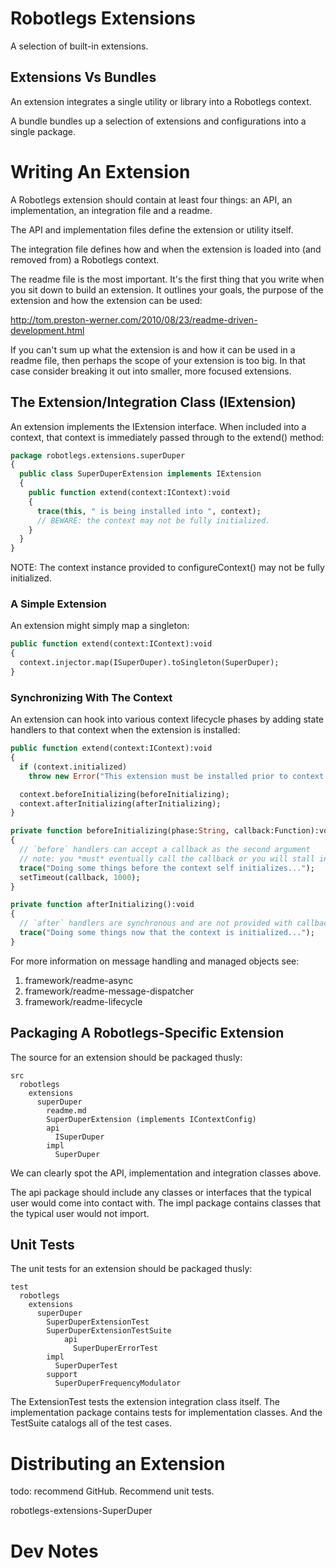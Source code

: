 # Robotlegs Extensions

A selection of built-in extensions.

## Extensions Vs Bundles

An extension integrates a single utility or library into a Robotlegs context.

A bundle bundles up a selection of extensions and configurations into a single package.

# Writing An Extension

A Robotlegs extension should contain at least four things: an API, an implementation, an integration file and a readme.

The API and implementation files define the extension or utility itself.

The integration file defines how and when the extension is loaded into (and removed from) a Robotlegs context.

The readme file is the most important. It's the first thing that you write when you sit down to build an extension. It outlines your goals, the purpose of the extension and how the extension can be used:

http://tom.preston-werner.com/2010/08/23/readme-driven-development.html

If you can't sum up what the extension is and how it can be used in a readme file, then perhaps the scope of your extension is too big. In that case consider breaking it out into smaller, more focused extensions.

## The Extension/Integration Class (IExtension)

An extension implements the IExtension interface. When included into a context, that context is immediately passed through to the extend() method:

```haxe
package robotlegs.extensions.superDuper
{
  public class SuperDuperExtension implements IExtension
  {
    public function extend(context:IContext):void
    {
      trace(this, " is being installed into ", context);
      // BEWARE: the context may not be fully initialized.
    }
  }
}
```

NOTE: The context instance provided to configureContext() may not be fully initialized.

### A Simple Extension

An extension might simply map a singleton:

```haxe
public function extend(context:IContext):void
{
  context.injector.map(ISuperDuper).toSingleton(SuperDuper);
}
```

### Synchronizing With The Context

An extension can hook into various context lifecycle phases by adding state handlers to that context when the extension is installed:

```haxe
public function extend(context:IContext):void
{
  if (context.initialized)
    throw new Error("This extension must be installed prior to context initialization");

  context.beforeInitializing(beforeInitializing);
  context.afterInitializing(afterInitializing);
}

private function beforeInitializing(phase:String, callback:Function):void
{
  // `before` handlers can accept a callback as the second argument
  // note: you *must* eventually call the callback or you will stall initialization
  trace("Doing some things before the context self initializes...");
  setTimeout(callback, 1000);
}

private function afterInitializing():void
{
  // `after` handlers are synchronous and are not provided with callbacks
  trace("Doing some things now that the context is initialized...");
}
```

For more information on message handling and managed objects see:

1. framework/readme-async
2. framework/readme-message-dispatcher
3. framework/readme-lifecycle

## Packaging A Robotlegs-Specific Extension

The source for an extension should be packaged thusly:

    src
      robotlegs
        extensions
          superDuper
            readme.md
            SuperDuperExtension (implements IContextConfig)
            api
              ISuperDuper
            impl
              SuperDuper

We can clearly spot the API, implementation and integration classes above. 

The api package should include any classes or interfaces that the typical user would come into contact with. The impl package contains classes that the typical user would not import.

## Unit Tests

The unit tests for an extension should be packaged thusly:

    test
      robotlegs
        extensions
          superDuper
            SuperDuperExtensionTest
            SuperDuperExtensionTestSuite
      			api
      			  SuperDuperErrorTest
            impl
              SuperDuperTest
            support
              SuperDuperFrequencyModulator

The ExtensionTest tests the extension integration class itself. The implementation package contains tests for implementation classes. And the TestSuite catalogs all of the test cases.

# Distributing an Extension

todo: recommend GitHub. Recommend unit tests.

robotlegs-extensions-SuperDuper

# Dev Notes

